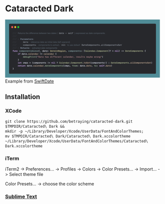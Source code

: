 # Cataracted Dark

![Cataracted Dark](Preview.png)
Example from [SwiftDate](https://github.com/malcommac/SwiftDate)

## Installation

### XCode
```
git clone https://github.com/betraying/cataracted-dark.git $TMPDIR/Cataracted\ Dark &&
mkdir -p ~/Library/Developer/Xcode/UserData/FontAndColorThemes;
mv $TMPDIR/Cataracted\ Dark/Cataracted\ Dark.xccolortheme ~/Library/Developer/Xcode/UserData/FontAndColorThemes/Cataracted\ Dark.xccolortheme
```

### iTerm
iTerm2 -> Preferences... -> Profiles -> Colors -> Color Presets... -> Import... -> Select theme file

Color Presets... -> choose the color scheme

### [Sublime Text](https://github.com/betraying/cataracted-dark-sublime-text)